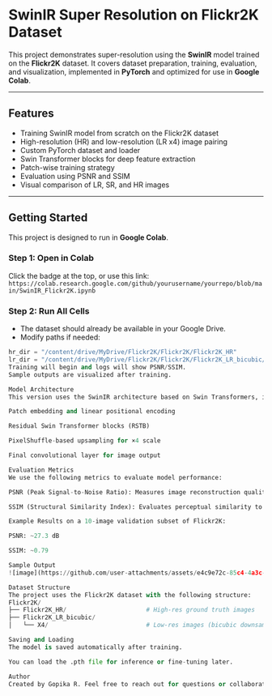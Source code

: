# SwinIR Super Resolution on Flickr2K Dataset  

This project demonstrates super-resolution using the **SwinIR** model trained on the **Flickr2K** dataset. It covers dataset preparation, training, evaluation, and visualization, implemented in **PyTorch** and optimized for use in **Google Colab**.

---

## Features

- Training SwinIR model from scratch on the Flickr2K dataset  
- High-resolution (HR) and low-resolution (LR x4) image pairing  
- Custom PyTorch dataset and loader  
- Swin Transformer blocks for deep feature extraction  
- Patch-wise training strategy  
- Evaluation using PSNR and SSIM  
- Visual comparison of LR, SR, and HR images  

---

## Getting Started

This project is designed to run in **Google Colab**.

### Step 1: Open in Colab  
Click the badge at the top, or use this link:  
`https://colab.research.google.com/github/yourusername/yourrepo/blob/main/SwinIR_Flickr2K.ipynb`

### Step 2: Run All Cells  

- The dataset should already be available in your Google Drive.
- Modify paths if needed:

```python
hr_dir = "/content/drive/MyDrive/Flickr2K/Flickr2K/Flickr2K_HR"
lr_dir = "/content/drive/MyDrive/Flickr2K/Flickr2K/Flickr2K_LR_bicubic/X4"
Training will begin and logs will show PSNR/SSIM.
Sample outputs are visualized after training.

Model Architecture
This version uses the SwinIR architecture based on Swin Transformers, including:

Patch embedding and linear positional encoding

Residual Swin Transformer blocks (RSTB)

PixelShuffle-based upsampling for ×4 scale

Final convolutional layer for image output

Evaluation Metrics
We use the following metrics to evaluate model performance:

PSNR (Peak Signal-to-Noise Ratio): Measures image reconstruction quality

SSIM (Structural Similarity Index): Evaluates perceptual similarity to ground truth

Example Results on a 10-image validation subset of Flickr2K:

PSNR: ~27.3 dB

SSIM: ~0.79

Sample Output
![image](https://github.com/user-attachments/assets/e4c9e72c-85c4-4a3c-85a7-9bbab18f9f89)

Dataset Structure
The project uses the Flickr2K dataset with the following structure:
Flickr2K/
├── Flickr2K_HR/                      # High-res ground truth images
├── Flickr2K_LR_bicubic/
│   └── X4/                           # Low-res images (bicubic downsampled, x4)

Saving and Loading
The model is saved automatically after training.

You can load the .pth file for inference or fine-tuning later.

Author
Created by Gopika R. Feel free to reach out for questions or collaboration ideas!





